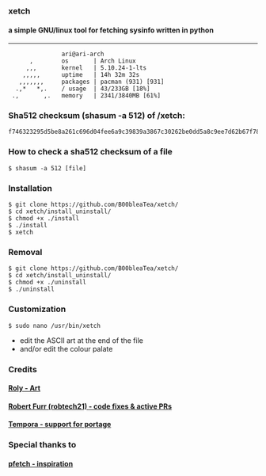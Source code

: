 ### xetch
#### a simple GNU/linux tool for fetching sysinfo written in python
***
```
               ari@ari-arch
      ,        os       | Arch Linux
     ,,,       kernel   | 5.10.24-1-lts
    ,,,,,      uptime   | 14h 32m 32s
   ,,,,,,,     packages | pacman (931) [931]
  .,*   *,.    / usage  | 43/233GB [18%]
 .,       ,.   memory   | 2341/3840MB [61%]
```

### Sha512 checksum (shasum -a 512) of /xetch: 
```
f746323295d5be8a261c696d04fee6a9c39839a3867c30262be0dd5a8c9ee7d62b67f78119043bb7c92a52fca368c92f594dfd845ac71d28e6b6639d35edc0cd
```

### How to check a sha512 checksum of a file
```shell
$ shasum -a 512 [file]
```

### Installation
```shell
$ git clone https://github.com/B00bleaTea/xetch/
$ cd xetch/install_uninstall/
$ chmod +x ./install
$ ./install
$ xetch
```

### Removal
```shell
$ git clone https://github.com/B00bleaTea/xetch/
$ cd xetch/install_uninstall/
$ chmod +x ./uninstall
$ ./uninstall
```

### Customization
```shell
$ sudo nano /usr/bin/xetch
```
- edit the ASCII art at the end of the file
- and/or edit the colour palate


### Credits
#### [Roly - Art](https://roly.neocities.org/)
#### [Robert Furr (robtech21) - code fixes & active PRs](https://github.com/robtech21/)
#### [Tempora - support for portage](https://github.com/tempora/)

### Special thanks to
#### [pfetch - inspiration](https://github.com/dylanaraps/pfetch/)
